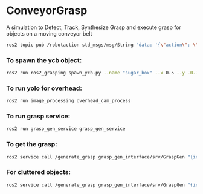 # ConveyorGrasp
A simulation to Detect, Track, Synthesize Grasp and execute grasp for objects on a moving conveyor belt
```bash
ros2 topic pub /robotaction std_msgs/msg/String "data: '{\"action\": \"MoveXYZW\", \"value\": {\"positionx\": 0.5, \"positiony\": 0.05, \"positionz\": 0.6, \"yaw\": 45.00, \"pitch\": 180.00, \"roll\": 0.00}, \"speed\": 1.0}'" --once
```
### To spawn the ycb object:
```bash
ros2 run ros2_grasping spawn_ycb.py --name "sugar_box" --x 0.5 --y -0.7
```
### To run yolo for overhead:
```bash
ros2 run image_processing overhead_cam_process 
```
### To run grasp service:
```bash
ros2 run grasp_gen_service grasp_gen_service 
```
### To get the grasp:
```bash
ros2 service call /generate_grasp grasp_gen_interface/srv/GraspGen "{input: '{\"grasp_type\": \"generate_grasp_grconvnet\", \"crop\": [230, 191, 391, 262]}'}"
```
### For cluttered objects:
```bash
ros2 service call /generate_grasp grasp_gen_interface/srv/GraspGen "{input: '{\"grasp_type\": \"generate_grasp_grconvnet\", \"crop\": [230, 191, 391, 262], \"id\": _insert_id_no_}'}"
```

